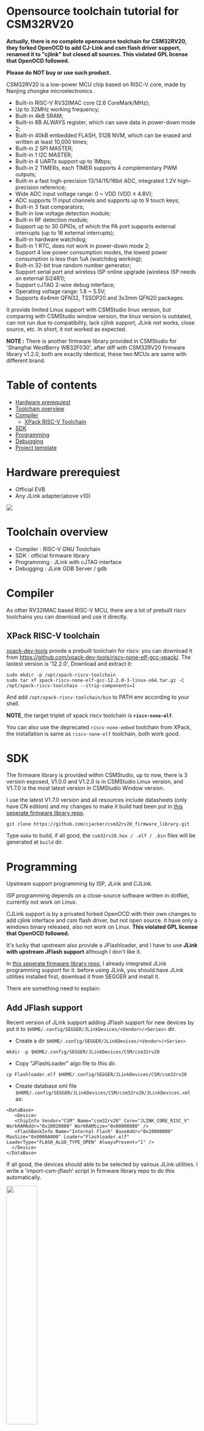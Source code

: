 # Opensource toolchain tutorial for CSM32RV20

**Actually, there is no complete opensource toolchain for CSM32RV20, they forked OpenOCD to add CJ-Link and csm flash driver support, renamed it to  "cjlink" but closed all sources. This violated GPL license that OpenOCD followed.**

**Please do NOT buy or use such product.**


CSM32RV20 is a low-power MCU chip based on RISC-V core, made by Nanjing zhongke microelectronics .
- Built-in RISC-V RV32IMAC core (2.6 CoreMark/MHz);
- Up to 32MHz working frequency;
- Built-in 4kB SRAM;
- Built-in 8B ALWAYS register, which can save data in power-down mode 2;
- Built-in 40kB embedded FLASH, 512B NVM, which can be erased and written at least 10,000 times;
- Built-in 2 SPI MASTER;
- Built-in 1 I2C MASTER;
- Built-in 4 UARTs support up to 1Mbps;
- Built-in 2 TIMERs, each TIMER supports 4 complementary PWM outputs;
- Built-in a fast high-precision 13/14/15/16bit ADC, integrated 1.2V high-precision reference;
- Wide ADC input voltage range: 0 ~ VDD (VDD ≤ 4.8V);
- ADC supports 11 input channels and supports up to 9 touch keys;
- Built-in 3 fast comparators;
- Built-in low voltage detection module;
- Built-in RF detection module;
- Support up to 30 GPIOs, of which the PA port supports external interrupts (up to 16 external interrupts);
- Built-in hardware watchdog;
- Built-in 1 RTC, does not work in power-down mode 2;
- Support 4 low power consumption modes, the lowest power consumption is less than 1uA (watchdog working);
- Built-in 32-bit true random number generator;
- Support serial port and wireless ISP online upgrade (wireless ISP needs an external Si24R1);
- Support cJTAG 2-wire debug interface;
- Operating voltage range: 1.8 ~ 5.5V;
- Supports 4x4mm QFN32, TSSOP20 and 3x3mm QFN20 packages.

It provide limited Linux support with CSMStudio linux version, but comparing with CSMStudio window version, the linux version is outdated, can not run due to compatibility, lack cjlink support, JLink not works, close source, etc. In short, it not worked as expected.

**NOTE :** There is another firmware library provided in CSMStudio for 'Shanghai WestBerry WB32F030', after diff with CSM32RV20 firmware library v1.2.0, both are exactly identical, these two MCUs are same with different brand.

# Table of contents
- [Hardware prerequiest](https://github.com/cjacker/opensource-toolchain-csm32rv20/#hardware-prerequiest)
- [Toolchain overview](https://github.com/cjacker/opensource-toolchain-csm32rv20/#toolchain-overview)
- [Compiler](https://github.com/cjacker/opensource-toolchain-csm32rv20/#compiler)
  + [XPack RISC-V Toolchain](https://github.com/cjacker/opensource-toolchain-csm32rv20/#xpack-risc-v-toolchain)
- [SDK](https://github.com/cjacker/opensource-toolchain-csm32rv20/#sdk)
- [Programming](https://github.com/cjacker/opensource-toolchain-csm32rv20/#programming)
- [Debugging](https://github.com/cjacker/opensource-toolchain-csm32rv20/#debugging)
- [Project template](https://github.com/cjacker/opensource-toolchain-csm32rv20/#project-template)

# Hardware prerequiest
- Official EVB
- Any JLink adapter(above v10)

<img src="misc/evb.png" />

# Toolchain overview
- Compiler : RISC-V GNU Toolchain
- SDK : official firmware library
- Programming : JLink with cJTAG interface
- Debugging : JLink GDB Server / gdb

# Compiler

As other RV32IMAC based RISC-V MCU, there are a lot of prebuilt riscv toolchains you can download and use it directly.

## XPack RISC-V toolchain

[xpack-dev-tools](https://github.com/xpack-dev-tools/riscv-none-elf-gcc-xpack/) provde a prebuilt toolchain for riscv. you can download it from https://github.com/xpack-dev-tools/riscv-none-elf-gcc-xpack/. The lastest version is '12.2.0', Download and extract it:

```
sudo mkdir -p /opt/xpack-riscv-toolchain
sudo tar xf xpack-riscv-none-elf-gcc-12.2.0-3-linux-x64.tar.gz -C /opt/xpack-riscv-toolchain --strip-components=1
```

And add `/opt/xpack-riscv-toolchain/bin` to PATH env according to your shell.

**NOTE**, the target triplet of xpack riscv toolchain is **`riscv-none-elf`**.

You can also use the deprecated `riscv-none-embed` toolchain from XPack, the installation is same as `riscv-none-elf` toolchain, both work good.

# SDK

The firmware library is provided within CSMStudio, up to now, there is 3 version exposed, V1.0.0 and V1.2.0 is in CSMStudio Linux version, and V1.7.0 is the most latest version in CSMStudio Window version. 

I use the latest V1.7.0 version and all resources include datasheets (only have CN edition) and my changes to make it build had been put in [this seperate firmware library repo](https://github.com/cjacker/csm32rv20_firmware_library).

```
git clone https://github.com/cjacker/csm32rv20_firmware_library.git
```

Type `make` to build, if all good, the `csm32rv20.hex / .elf / .bin` files will be generated at `build` dir.


# Programming

Upstream support programming by ISP, JLink and CJLink.

ISP programming depends on a close-source software written in dotNet, currently not work on Linux.

CJLink support is by a privated forked OpenOCD with their own changes to add cjlink interface and csm flash driver, but not open source. it have only a windows binary released, also not work on Linux. **This violated GPL license that OpenOCD followed.**

It's lucky that upstream also provide a JFlashloader, and I have to use **JLink with upstream JFlash support** although I don't like it.

In [this seperate firmware library repo](https://github.com/cjacker/csm32rv20_firmware_library), I already integrated JLink programming support for it. before using JLink, you should have JLink utilities installed first, download it from SEGGER and install it.

There are something need to explain:

## Add JFlash support

Recent version of JLink support adding JFlash support for new devices by put it to `$HOME/.config/SEGGER/JLinkDevices/<Vendor>/<Series>` dir.

- Create a dir `$HOME/.config/SEGGER/JLinkDevices/<Vendor>/<Series>`
```
mkdir -p $HOME/.config/SEGGER/JLinkDevices/CSM/csm32rv20
```

- Copy "JFlashLoader" algo file to this dir.
```
cp Flashloader.elf $HOME/.config/SEGGER/JLinkDevices/CSM/csm32rv20
```

- Create database xml file `$HOME/.config/SEGGER/JLinkDevices/CSM/csm32rv20/JLinkDevices.xml` as:
```
<DataBase>
   <Device>
   <ChipInfo Vendor="CSM" Name="csm32rv20" Core="JLINK_CORE_RISC_V" WorkRAMAddr="0x20020800" WorkRAMSize="0x00000800" />
   <FlashBankInfo Name="Internal Flash" BaseAddr="0x20000000" MaxSize="0x0000A000" Loader="Flashloader.elf" LoaderType="FLASH_ALGO_TYPE_OPEN" AlwaysPresent="1" />
  </Device>
</DataBase>
```

If all good, the devices should able to be selected by vairous JLink utilities. I write a 'import-csm-jflash' script in firmware library repo to do this automatically.

<img src="misc/selectdevice.png" width="40%" />

## Prepare csmflash.JLinkScript

After JFlash support added, you also have to perpare a JLink script `csmflash.JLinkScript` for csm32rv20, refer to "Short connect sequence' section of https://wiki.segger.com/J-Link_cJTAG_specifics :

> By default, J-Link will use the standard connect sequence. 
> In order to make J-Link to use the short one instead, a command string needs to be executed before connecting to the device: "SetcJTAGInitMode = 1". 

**It is important, otherwise JLink utilities will fail connect to CSM32RV20.**

The script contents as below:

```
int ConfigTargetSettings(void) {
  JLINK_ExecCommand("SetcJTAGInitMode = 1");
  return 0;
}

/* original contents from CSMStudio */
int InitTarget(void) {
  JLINK_ExecCommand("SetCompareMode = 0");
  JLINK_ExecCommand("SetVerifyDownload = 0");
  JLINK_ExecCommand("SetSkipProgOnCRCMatch= 0");
  return 0;
}
```

## Prepare flash.jlink JLink commandfile

Here I use `JLinkExe` to program since it doesn't require GUI, create a flash.jlink as :

```
loadfile build/csm32rv20.hex
exit
```

## Program
Wire up JLink adapter and Official EVB cJTAG interface as:

| JLink | CSM32RV20 |
|-------|-----------|
| VRef  | 3v3       |
| GND   | GND       |
| TMS   | TMSC      |
| TCK   | TCKC      |

You can use JFlash (not JFlashLite) to program csm32rv20, choose the 'cJTAG' interface, set up the device and select 'csmflash.JLinkScript':

<img src="misc/jflash.png" width="40%" />

Here I use the command line:
```
JLinkExe -device csm32rv20 -if cJTAG -speed 4000 -jtagconf -1,-1 -JLinkScriptFile ./Devices/csmflash.JLinkScript -autoconnect 1 -nogui 1 -commandfile flash.jlink
```

The output looks like:
```
Device "CSM32RV20" selected.

Connecting to target via cJTAG
ConfigTargetSettings() start
ConfigTargetSettings() end - Took 0ms
InitTarget() start
InitTarget() end - Took 0ms
TotalIRLen = 5, IRPrint = 0x01
JTAG chain detection found 1 devices:
 #0 Id: 0x00000001, IRLen: 05, Unknown device
Debug architecture:
  RISC-V debug: 0.13
  AddrBits: 7
  DataBits: 32
  IdleClks: 5
Memory access:
  Via system bus: No
  Via ProgBuf: Yes (2 ProgBuf entries)
  Via abstract command (AAM): May be tried as last resort
DataBuf: 1 entries
  autoexec[0] implemented: Yes
Detected: RV32 core
Temp. halting CPU for for feature detection...
HW instruction/data BPs: 4
Support set/clr BPs while running: No
HW data BPs trigger before execution of inst
CSR access via abs. commands: No
Feature detection done. Restarting core...
BG memory access support: No
Memory zones:
  Zone: "Default" Description: Default access mode
RISC-V identified.
'loadfile': Performing implicit reset & halt of MCU.
RISC-V: Performing reset via <ndmreset>
Downloading file [build/csm32rv20.hex]...
Comparing flash   [100%] Done.
Erasing flash     [100%] Done.
Programming flash [100%] Done.
J-Link: Flash download: Bank 0 @ 0x20000000: 1 range affected (7680 bytes)
J-Link: Flash download: Total: 5.055s (Prepare: 0.799s, Erase: 0.818s, Program: 3.340s, Restore: 0.097s)
J-Link: Flash download: Program speed: 2 KB/s
O.K.
J-Link>exit

Script processing completed.
```

After programmed, the LED on official EVB should blink.


# Debugging

If we can use JLink to program, then we can always use it for debugging.

Run `JLinkGDBServerCLExe` as:
```
JLinkGDBServerCLExe -select USB -device csm32rv20 -endian little  -timeout 4000 -novd -if cJTAG -s -speed 4000 -ir -LocalhostOnly  -JLinkDevicesXMLPath `pwd`/Devices/ -jlinkscriptfile `pwd`/Devices/csmflash.JLinkScript
```

The output looks like:
```
Checking target voltage...
Target voltage: 3.27 V
Listening on TCP/IP port 2331
Connecting to target...

J-Link found 1 JTAG device, Total IRLen = 5
JTAG ID: 0x00000001 (RISC-V)
Halting core...
RISC-V RV32 detected. Using RV32 register set for communication with GDB
Core implements no FPU
Initializing CPU registers...Connected to target
Waiting for GDB connection...
```

NOTE `Listening on TCP/IP port 2331`, port 2331 will be used later.


Open new terminal window and run:
```
riscv-none-elf-gdb build/csm32rv20.elf
```

After '(gdb)` prompt show:
```
(gdb) target remote :2331
Remote debugging using :2331
warning: Can not parse XML target description; XML support was disabled at compile time
0x00000000 in ?? ()
(gdb) load
Loading section .init, size 0x126 lma 0x20000000
Loading section .text, size 0x1a0c lma 0x20000140
Loading section .rodata, size 0x138 lma 0x20001b4c
Loading section .data, size 0x64 lma 0x20001c84
Start address 0x20000000, load size 7374
Transfer rate: 1800 KB/sec, 1843 bytes/write.
(gdb) list main.c:50
45          //GPIO_Write(GPIOA,PIN14,GPIO_RESET); //GPIO 输出
46          //GPIO_Write(GPIOA,PIN15,GPIO_RESET); //GPIO 输出
47
48          //GPIO_Toggle(GPIOA,PIN15); //GPIO 翻转
49          //GPIO_MODE_Init(GPIOA,PIN15,GPIO_MODE_INTPUT); //GPIO 模式
50          for(uint8_t i=0;i<10;i++)
51          {
52              GPIO_Toggle(GPIOA,PIN8); //GPIO 翻转
53              Delay32M_ms(100);
54          }
(gdb) b 53
Breakpoint 1 at 0x2000016e: file src/main.c, line 53.
(gdb) c
Continuing.

Breakpoint 1, main () at src/main.c:53
53              Delay32M_ms(100);
(gdb)
```

# Project template

The firmware library is also project template.

To build:
```
make
```

To program:
```
make flash
```

To launch jlinkgdbserver:
```
make debug
```
